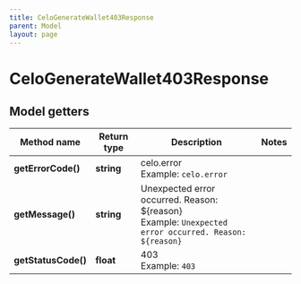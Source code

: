 ```yaml
---
title: CeloGenerateWallet403Response
parent: Model
layout: page
---
```


# CeloGenerateWallet403Response

## Model getters

Method name | Return type | Description | Notes
------------ | ------------- | ------------- | -------------
**getErrorCode()** | **string** | celo.error <br>Example: `celo.error` |
**getMessage()** | **string** | Unexpected error occurred. Reason: ${reason} <br>Example: `Unexpected error occurred. Reason: ${reason}` |
**getStatusCode()** | **float** | 403 <br>Example: `403` |

